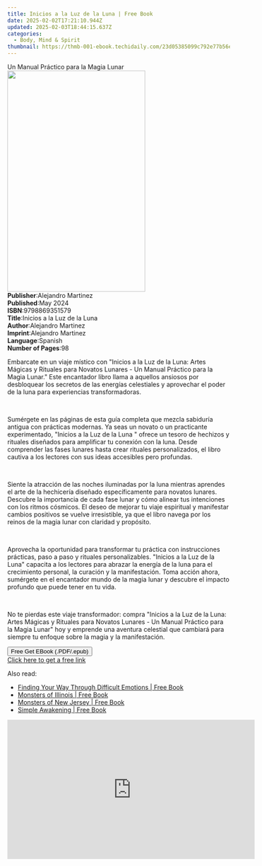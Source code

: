 ```yaml
---
title: Inicios a la Luz de la Luna | Free Book
date: 2025-02-02T17:21:10.944Z
updated: 2025-02-03T18:44:15.637Z
categories:
  - Body, Mind & Spirit
thumbnail: https://thmb-001-ebook.techidaily.com/23d05385099c792e77b56e5723fbf4982ad1e46194e3658dfde17a56af687674.jpg
---
```

<main id="book-container">
  <div class="flex flex-col">
    <div class="book-brief flex-1 py-6 px-4 sm:p-6 md:py-10 md:px-8">
      <!-- brief-->
      <div class="book-brief-main">Un Manual Práctico para la Magia Lunar</div>
    </div>
    <div
      class="book-meta-info flex-1 grid gap-4 col-start-1 col-end-3 row-start-1 sm:mb-6 sm:grid-cols-4 lg:gap-6 lg:col-start-2 lg:row-end-6 lg:row-span-6 lg:mb-0"
    >
      <div
        class="book-meta-info-left place-content-center mt-4 p-4 text-sm leading-6 col-start-2 col-span-2 dark:text-slate-400"
      >
        <img
          class="w-full h-500 object-cover rounded-lg sm:h-255 sm:col-span-2 lg:col-span-full"
          src="https://img-001-ebook.techidaily.com/83f3c0cb213922c67764ccccd4302ce1d878a98b69f9de2cf0ca8ebe41720158.jpg"
          alt=""
          width="312"
          height="500"
        />
      </div>
      <div
        class="book-meta-info-right mt-2 col-start-1 row-start-2 col-span-3 self-center"
      >
        <!-- meta data  -->
        <div class="flex flex-col px-4 md:px-8">
          <div class="flex-1">
            <strong>Publisher</strong>:<span class="px-2"
              >Alejandro Martinez</span
            >
          </div>
          <div class="flex-1">
            <strong>Published</strong>:<span class="px-2">May 2024</span>
          </div>
          <div class="flex-1">
            <strong>ISBN</strong>:<span class="px-2">9798869351579</span>
          </div>
          <div class="flex-1">
            <strong>Title</strong>:<span class="px-2"
              >Inicios a la Luz de la Luna</span
            >
          </div>
          <div class="flex-1">
            <strong>Author</strong>:<span class="px-2">Alejandro Martinez</span>
          </div>
          <div class="flex-1">
            <strong>Imprint</strong>:<span class="px-2"
              >Alejandro Martinez</span
            >
          </div>
          <div class="flex-1">
            <strong>Language</strong>:<span class="px-2">Spanish</span>
          </div>
          <div class="flex-1">
            <strong>Number of Pages</strong>:<span class="px-2">98</span>
          </div>
        </div>
      </div>
    </div>
    <div class="book-description flex-1 py-6 px-4 sm:p-6 md:py-10 md:px-8">
      <div class="book-description-main">
        <div accordion-content="" id="description">
          <p>
            Embarcate en un viaje místico con "Inicios a la Luz de la Luna:
            Artes Mágicas y Rituales para Novatos Lunares - Un Manual Práctico
            para la Magia Lunar." Este encantador libro llama a aquellos
            ansiosos por desbloquear los secretos de las energías celestiales y
            aprovechar el poder de la luna para experiencias transformadoras.
          </p>
          <p><br /></p>
          <p>
            Sumérgete en las páginas de esta guía completa que mezcla sabiduría
            antigua con prácticas modernas. Ya seas un novato o un practicante
            experimentado, "Inicios a la Luz de la Luna " ofrece un tesoro de
            hechizos y rituales diseñados para amplificar tu conexión con la
            luna. Desde comprender las fases lunares hasta crear rituales
            personalizados, el libro cautiva a los lectores con sus ideas
            accesibles pero profundas.
          </p>
          <p><br /></p>
          <p>
            Siente la atracción de las noches iluminadas por la luna mientras
            aprendes el arte de la hechicería diseñado específicamente para
            novatos lunares. Descubre la importancia de cada fase lunar y cómo
            alinear tus intenciones con los ritmos cósmicos. El deseo de mejorar
            tu viaje espiritual y manifestar cambios positivos se vuelve
            irresistible, ya que el libro navega por los reinos de la magia
            lunar con claridad y propósito.
          </p>
          <p><br /></p>
          <p>
            Aprovecha la oportunidad para transformar tu práctica con
            instrucciones prácticas, paso a paso y rituales personalizables.
            "Inicios a la Luz de la Luna" capacita a los lectores para abrazar
            la energía de la luna para el crecimiento personal, la curación y la
            manifestación. Toma acción ahora, sumérgete en el encantador mundo
            de la magia lunar y descubre el impacto profundo que puede tener en
            tu vida.
          </p>
          <p><br /></p>
          <p>
            No te pierdas este viaje transformador: compra "Inicios a la Luz de
            la Luna: Artes Mágicas y Rituales para Novatos Lunares - Un Manual
            Práctico para la Magia Lunar" hoy y emprende una aventura celestial
            que cambiará para siempre tu enfoque sobre la magia y la
            manifestación.
          </p>
        </div>
        <div class="accordion-fader"></div>
      </div>
    </div>
    <div class="book-excerpts flex-1 py-6 px-4 sm:p-6 md:py-10 md:px-8"></div>
    <div
      class="book-about-author flex-1 py-6 px-4 sm:p-6 md:py-10 md:px-8"
    ></div>
    <div class="book-free-get flex-1 py-6 px-4 sm:p-6 md:py-10 md:px-8">
      <button
        id="btn-free-get"
        class="bg-blue-500 hover:bg-blue-700 text-white font-bold py-2 px-4 rounded"
      >
        Free Get EBook (.PDF/.epub)
      </button>
      <div id="countdown-display" class="px-2 text-lg mt-2"></div>
      <a
        id="free-link"
        class="hidden bg-blue-500 hover:bg-blue-700 text-white font-bold py-2 px-4 rounded"
        href="https://www.ebooks.com/en-us/book/211342216/inicios-a-la-luz-de-la-luna/alejandro-martinez/"
        target="_blank"
        >Click here to get a free link</a
      >
    </div>
    <script>
      let countdownTime = 0;
      let countdownInterval = null;
      document
        .getElementById('btn-free-get')
        .addEventListener('click', startCountdown);
      function startCountdown() {
        countdownTime = new Date().getTime() + 60000 * 3;
        countdownInterval = setInterval(updateCountdown, 1000);
        document.getElementById('btn-free-get').disabled = true;
        document
          .getElementById('btn-free-get')
          .classList.add('bg-gray-500', 'cursor-not-allowed');
      }
      function updateCountdown() {
        let currentTime = new Date().getTime();
        let timeLeft = countdownTime - currentTime;
        let secondsLeft = Math.floor(timeLeft / 1000);
        document.getElementById('countdown-display').innerHTML =
          `Remaining time: ${secondsLeft} seconds.`;
        if (secondsLeft <= 0) {
          clearInterval(countdownInterval);
          document.getElementById('btn-free-get').classList.add('hidden');
          document.getElementById('free-link').classList.remove('hidden');
          document.getElementById('countdown-display').innerHTML = '';
        }
      }
    </script>
  </div>
</main>

<ins class="adsbygoogle"
      style="display:block"
      data-ad-client="ca-pub-7571918770474297"
      data-ad-slot="8358498916"
      data-ad-format="auto"
      data-full-width-responsive="true"></ins>
    

<span class="atpl-alsoreadstyle">Also read:</span>
<div><ul>
<li><a href="https://novels-ebooks.techidaily.com/2529342-9781504034708-finding-your-way-through-difficult-emotions/"><u>Finding Your Way Through Difficult Emotions | Free Book</u></a></li>
<li><a href="https://novels-ebooks.techidaily.com/2528885-9780811745000-monsters-of-illinois/"><u>Monsters of Illinois | Free Book</u></a></li>
<li><a href="https://novels-ebooks.techidaily.com/2529734-9780811741941-monsters-of-new-jersey/"><u>Monsters of New Jersey | Free Book</u></a></li>
<li><a href="https://novels-ebooks.techidaily.com/2528927-9780983364757-simple-awakening/"><u>Simple Awakening | Free Book</u></a></li>
</ul></div>

<!-- affiliate ads begin -->
<iframe width="560" height="315" src="https://www.youtube.com/embed/Un9G2_OdSRI?si=vAcGbco8DuWt4ypP" title="YouTube video player" frameborder="0" allow="accelerometer; autoplay; clipboard-write; encrypted-media; gyroscope; picture-in-picture; web-share" referrerpolicy="strict-origin-when-cross-origin" allowfullscreen></iframe>
<!-- affiliate ads end -->

